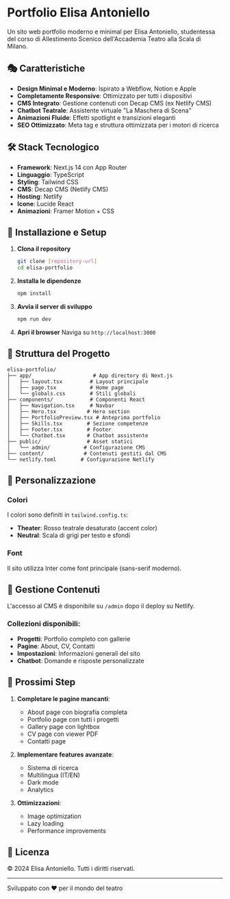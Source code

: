 # Portfolio Elisa Antoniello

Un sito web portfolio moderno e minimal per Elisa Antoniello, studentessa del corso di Allestimento Scenico dell'Accademia Teatro alla Scala di Milano.

## 🎭 Caratteristiche

- **Design Minimal e Moderno**: Ispirato a Webflow, Notion e Apple
- **Completamente Responsive**: Ottimizzato per tutti i dispositivi
- **CMS Integrato**: Gestione contenuti con Decap CMS (ex Netlify CMS)
- **Chatbot Teatrale**: Assistente virtuale "La Maschera di Scena"
- **Animazioni Fluide**: Effetti spotlight e transizioni eleganti
- **SEO Ottimizzato**: Meta tag e struttura ottimizzata per i motori di ricerca

## 🛠️ Stack Tecnologico

- **Framework**: Next.js 14 con App Router
- **Linguaggio**: TypeScript
- **Styling**: Tailwind CSS
- **CMS**: Decap CMS (Netlify CMS)
- **Hosting**: Netlify
- **Icone**: Lucide React
- **Animazioni**: Framer Motion + CSS

## 🚀 Installazione e Setup

1. **Clona il repository**
   ```bash
   git clone [repository-url]
   cd elisa-portfolio
   ```

2. **Installa le dipendenze**
   ```bash
   npm install
   ```

3. **Avvia il server di sviluppo**
   ```bash
   npm run dev
   ```

4. **Apri il browser**
   Naviga su `http://localhost:3000`

## 📁 Struttura del Progetto

```
elisa-portfolio/
├── app/                    # App directory di Next.js
│   ├── layout.tsx         # Layout principale
│   ├── page.tsx           # Home page
│   └── globals.css        # Stili globali
├── components/            # Componenti React
│   ├── Navigation.tsx     # Navbar
│   ├── Hero.tsx          # Hero section
│   ├── PortfolioPreview.tsx # Anteprima portfolio
│   ├── Skills.tsx        # Sezione competenze
│   ├── Footer.tsx        # Footer
│   └── Chatbot.tsx       # Chatbot assistente
├── public/               # Asset statici
│   └── admin/           # Configurazione CMS
├── content/             # Contenuti gestiti dal CMS
└── netlify.toml        # Configurazione Netlify
```

## 🎨 Personalizzazione

### Colori
I colori sono definiti in `tailwind.config.ts`:
- **Theater**: Rosso teatrale desaturato (accent color)
- **Neutral**: Scala di grigi per testo e sfondi

### Font
Il sito utilizza Inter come font principale (sans-serif moderno).

## 📝 Gestione Contenuti

L'accesso al CMS è disponibile su `/admin` dopo il deploy su Netlify.

### Collezioni disponibili:
- **Progetti**: Portfolio completo con gallerie
- **Pagine**: About, CV, Contatti
- **Impostazioni**: Informazioni generali del sito
- **Chatbot**: Domande e risposte personalizzate

## 🔧 Prossimi Step

1. **Completare le pagine mancanti**:
   - About page con biografia completa
   - Portfolio page con tutti i progetti
   - Gallery page con lightbox
   - CV page con viewer PDF
   - Contatti page

2. **Implementare features avanzate**:
   - Sistema di ricerca
   - Multilingua (IT/EN)
   - Dark mode
   - Analytics

3. **Ottimizzazioni**:
   - Image optimization
   - Lazy loading
   - Performance improvements

## 📄 Licenza

© 2024 Elisa Antoniello. Tutti i diritti riservati.

---

Sviluppato con ❤️ per il mondo del teatro
